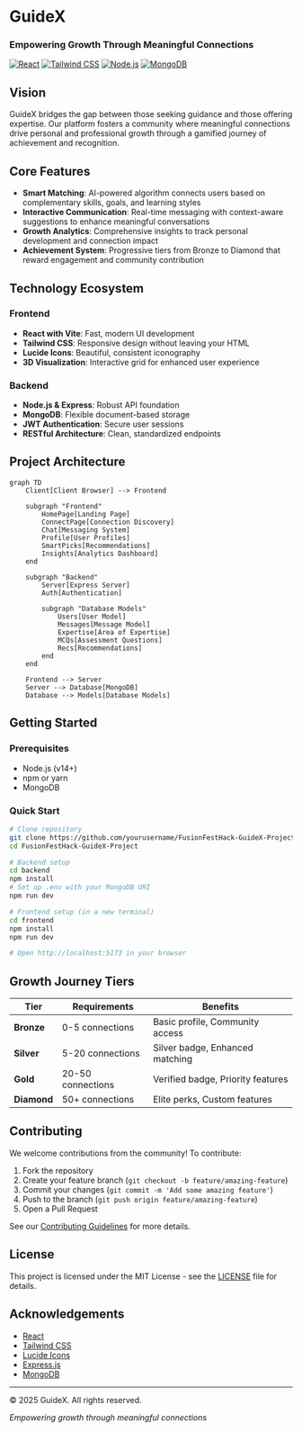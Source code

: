 # GuideX

### Empowering Growth Through Meaningful Connections

[![React](https://img.shields.io/badge/React-20232A?style=for-the-badge&logo=react&logoColor=61DAFB)](https://reactjs.org/)
[![Tailwind CSS](https://img.shields.io/badge/Tailwind_CSS-38B2AC?style=for-the-badge&logo=tailwind-css&logoColor=white)](https://tailwindcss.com/)
[![Node.js](https://img.shields.io/badge/Node.js-339933?style=for-the-badge&logo=nodedotjs&logoColor=white)](https://nodejs.org/)
[![MongoDB](https://img.shields.io/badge/MongoDB-4EA94B?style=for-the-badge&logo=mongodb&logoColor=white)](https://www.mongodb.com/)

## Vision

GuideX bridges the gap between those seeking guidance and those offering expertise. Our platform fosters a community where meaningful connections drive personal and professional growth through a gamified journey of achievement and recognition.

## Core Features

- **Smart Matching**: AI-powered algorithm connects users based on complementary skills, goals, and learning styles
- **Interactive Communication**: Real-time messaging with context-aware suggestions to enhance meaningful conversations
- **Growth Analytics**: Comprehensive insights to track personal development and connection impact
- **Achievement System**: Progressive tiers from Bronze to Diamond that reward engagement and community contribution

## Technology Ecosystem

### Frontend
- **React with Vite**: Fast, modern UI development
- **Tailwind CSS**: Responsive design without leaving your HTML
- **Lucide Icons**: Beautiful, consistent iconography
- **3D Visualization**: Interactive grid for enhanced user experience

### Backend
- **Node.js & Express**: Robust API foundation
- **MongoDB**: Flexible document-based storage
- **JWT Authentication**: Secure user sessions
- **RESTful Architecture**: Clean, standardized endpoints

## Project Architecture

```mermaid
graph TD
    Client[Client Browser] --> Frontend
    
    subgraph "Frontend"
        HomePage[Landing Page]
        ConnectPage[Connection Discovery]
        Chat[Messaging System]
        Profile[User Profiles]
        SmartPicks[Recommendations]
        Insights[Analytics Dashboard]
    end
    
    subgraph "Backend"
        Server[Express Server]
        Auth[Authentication]
        
        subgraph "Database Models"
            Users[User Model]
            Messages[Message Model]
            Expertise[Area of Expertise]
            MCQs[Assessment Questions]
            Recs[Recommendations]
        end
    end
    
    Frontend --> Server
    Server --> Database[MongoDB]
    Database --> Models[Database Models]
```

## Getting Started

### Prerequisites
- Node.js (v14+)
- npm or yarn
- MongoDB

### Quick Start

```bash
# Clone repository
git clone https://github.com/yourusername/FusionFestHack-GuideX-Project.git
cd FusionFestHack-GuideX-Project

# Backend setup
cd backend
npm install
# Set up .env with your MongoDB URI
npm run dev

# Frontend setup (in a new terminal)
cd frontend
npm install
npm run dev

# Open http://localhost:5173 in your browser
```

## Growth Journey Tiers

| Tier | Requirements | Benefits |
|------|--------------|----------|
| **Bronze** | 0-5 connections | Basic profile, Community access |
| **Silver** | 5-20 connections | Silver badge, Enhanced matching |
| **Gold** | 20-50 connections | Verified badge, Priority features |
| **Diamond** | 50+ connections | Elite perks, Custom features |

## Contributing

We welcome contributions from the community! To contribute:

1. Fork the repository
2. Create your feature branch (`git checkout -b feature/amazing-feature`)
3. Commit your changes (`git commit -m 'Add some amazing feature'`)
4. Push to the branch (`git push origin feature/amazing-feature`)
5. Open a Pull Request

See our [Contributing Guidelines](CONTRIBUTING.md) for more details.

## License

This project is licensed under the MIT License - see the [LICENSE](LICENSE) file for details.

## Acknowledgements

- [React](https://reactjs.org/)
- [Tailwind CSS](https://tailwindcss.com/)
- [Lucide Icons](https://lucide.dev/)
- [Express.js](https://expressjs.com/)
- [MongoDB](https://www.mongodb.com/)

---

© 2025 GuideX. All rights reserved.

*Empowering growth through meaningful connections*